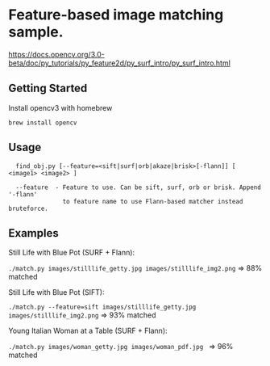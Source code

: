 Feature-based image matching sample.
================================

https://docs.opencv.org/3.0-beta/doc/py_tutorials/py_feature2d/py_surf_intro/py_surf_intro.html

Getting Started
-------------------------
Install opencv3 with homebrew

`brew install opencv`

Usage
-------------------------
```
  find_obj.py [--feature=<sift|surf|orb|akaze|brisk>[-flann]] [ <image1> <image2> ]

  --feature  - Feature to use. Can be sift, surf, orb or brisk. Append '-flann'
               to feature name to use Flann-based matcher instead bruteforce.
```

Examples
-------------------------

Still Life with Blue Pot (SURF + Flann):

`./match.py images/stilllife_getty.jpg images/stilllife_img2.png` => 88% matched

Still Life with Blue Pot (SIFT):

`./match.py --feature=sift images/stilllife_getty.jpg images/stilllife_img2.png` => 93% matched

Young Italian Woman at a Table (SURF + Flann):

`./match.py images/woman_getty.jpg images/woman_pdf.jpg ` => 96% matched
